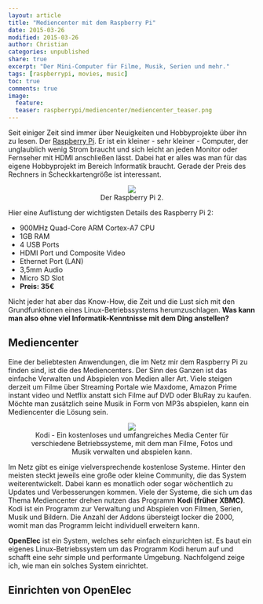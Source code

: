 ```yaml
---
layout: article
title: "Mediencenter mit dem Raspberry Pi"
date: 2015-03-26
modified: 2015-03-26
author: Christian
categories: unpublished
share: true
excerpt: "Der Mini-Computer für Filme, Musik, Serien und mehr."
tags: [raspberrypi, movies, music]
toc: true
comments: true
image:
  feature: 
  teaser: raspberrypi/mediencenter/mediencenter_teaser.png
---
```


Seit einiger Zeit sind immer über Neuigkeiten und Hobbyprojekte über ihn zu lesen. Der <a href="http://www.raspberrypi.org">Raspberry Pi</a>. Er ist ein kleiner - sehr kleiner - Computer, der unglaublich wenig Strom braucht und sich leicht an jeden Monitor oder Fernseher mit HDMI anschließen lässt. Dabei hat er alles was man für das eigene Hobbyprojekt im Bereich Informatik braucht. Gerade der Preis des Rechners in Scheckkartengröße ist interessant. 

<figure style="text-align: center">
	<img src="{{ site.url }}/images/raspberrypi/raspberry_pi.jpg">
	<figcaption>
		Der Raspberry Pi 2.
	</figcaption>
</figure>

Hier eine Auflistung der wichtigsten Details des Raspberry Pi 2:

* 900MHz Quad-Core ARM Cortex-A7 CPU
* 1GB RAM
* 4 USB Ports
* HDMI Port und Composite Video
* Ethernet Port (LAN)
* 3,5mm Audio
* Micro SD Slot
* **Preis: 35€**

Nicht jeder hat aber das Know-How, die Zeit und die Lust sich mit den Grundfunktionen eines Linux-Betriebssystems herumzuschlagen. **Was kann man also ohne viel Informatik-Kenntnisse mit dem Ding anstellen?**

## Mediencenter

Eine der beliebtesten Anwendungen, die im Netz mir dem Raspberry Pi zu finden sind, ist die des Mediencenters. Der Sinn des Ganzen ist das einfache Verwalten und Abspielen von Medien aller Art. Viele steigen derzeit um Filme über Streaming Portale wie Maxdome, Amazon Prime instant video und Netflix anstatt sich Filme auf DVD oder BluRay zu kaufen. Möchte man zusätzlich seine Musik in Form von MP3s abspielen, kann ein Mediencenter die Lösung sein.

<figure style="text-align: center">
	<img src="{{ site.url }}/images/raspberrypi/mediencenter/kodi.jpg" />
	<figcaption>
		Kodi - Ein kostenloses und umfangreiches Media Center für verschiedene Betriebssysteme, mit dem man Filme, Fotos und Musik verwalten und abspielen kann.
	</figcaption>
</figure>

Im Netz gibt es einige vielversprechende kostenlose Systeme. Hinter den meisten steckt jeweils eine große oder kleine Community, die das System weiterentwickelt. Dabei kann es monatlich oder sogar wöchentlich zu Updates und Verbesserungen kommen. Viele der Systeme, die sich um das Thema Mediencenter drehen nutzen das Programm **Kodi (früher XBMC)**. Kodi ist ein Programm zur Verwaltung und Abspielen von Filmen, Serien, Musik und Bildern. Die Anzahl der Addons übersteigt locker die 2000, womit man das Programm leicht individuell erweitern kann.

**OpenElec** ist ein System, welches sehr einfach einzurichten ist. Es baut ein eigenes Linux-Betriebssystem um das Programm Kodi herum auf und schafft eine sehr simple und performante Umgebung. Nachfolgend zeige ich, wie man ein solches System einrichtet.

## Einrichten von OpenElec

